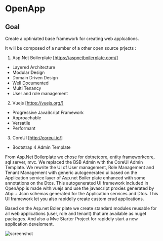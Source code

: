 # OpenApp

## Goal
Create a optiniated base framework for creating web applcations.

It will be composed of a number of a other open source prjects :

1. Asp.Net Boilerplate [https://aspnetboilerplate.com/]
* Layered Architecture
* Modular Design
* Domain Driven Design
* Well Documented
* Multi Tenancy
* User and role management

2. Vuejs [https://vuejs.org/]
* Progressive JavaScript Framework
* Approachable
* Versatile
* Performant

3. CoreUI [http://coreui.io/]
* Bootstrap 4 Admin Template

From Asp.Net Boilerplate we chose for dotnetcore, entity frameworkcore, sql server, mvc.
We replaced the BSB Admin with the CoreUI Admin Template.
We rewrite the UI of User management, Role Management and Tenant Management with generic autogenerated ui based on the Application service layer of Asp.net Boiler plate enhanced with some annotations on the Dtos.
This autogenerated UI framework included in OpenApp is made with vuejs and use the javascript proxies generated by Abp + Json schemas generated for the Application services and Dtos. This UI framework let you also rapidelly create custom crud applications.

Based on the Asp.net Boler plate we create standard modules reusable for all web applications (user, role and tenant) that are available as nuget packages. And also a Mvc Starter Project for rapidely start a new application develoment.

![screenshot](https://raw.githubusercontent.com/sachatrauwaen/OpenApp/develop/screenshot-openapp.JPG)
